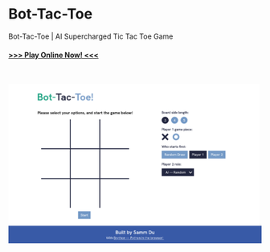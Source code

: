# Bot-Tac-Toe

Bot-Tac-Toe | AI Supercharged Tic Tac Toe Game

#### [>>> Play Online Now! <<<](https://sammdu.com/bot-tac-toe)

<br>

![Screenshot](assets/screenshot.png)
